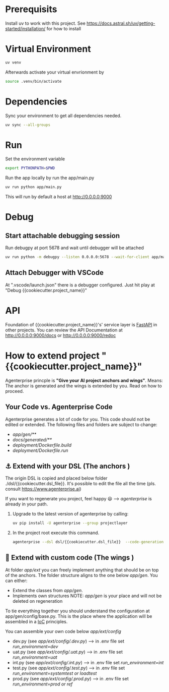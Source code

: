 # Prerequisits
Install uv to work with this project. 
See https://docs.astral.sh/uv/getting-started/installation/ for how to install

# Virtual Environment
```bash
uv venv
```
Afterwards activate your virtual envrionment by 
```bash
source .venv/bin/activate
```

# Dependencies
Sync your environment to get all dependencies needed.
```bash
uv sync --all-groups
```

# Run
Set the environment variable
```bash
export PYTHONPATH=$PWD
```
Run the app locally by run the app/main.py

```bash
uv run python app/main.py
```

This will run by default a host at http://0.0.0.0:9000

# Debug

## Start attachable debugging session
Run debugpy at port 5678 and wait until debugger will be attached
```bash
uv run python -m debugpy --listen 0.0.0.0:5678 --wait-for-client app/main.py
```

## Attach Debugger with VSCode
At ".vscode/launch.json" there is a debugger configured. Just hit play at "Debug {{cookiecutter.project_name}}"

# API
Foundation of {{cookiecutter.project_name}}'s' service layer is [FastAPI](https://fastapi.tiangolo.com/) in other projects. You can review the API Documentation at http://0.0.0.0:9000/docs or http://0.0.0.0:9000/redoc


# How to extend project "{{cookiecutter.project_name}}"
Agenterprise princple is **"Give your AI project anchors and wings"**. Means: The anchor is generated and the wings is extended by you. Read on how to proceed.

## Your Code vs. Agenterprise Code
Agenterprise generates a lot of code for you. This code should not be edited or extended. The following files and folders are subject to change:
* <i>app/gen/**</i>
* <i>docs/generated/**</i>
* <i>deployment/Dockerfile.build</i>
* <i>deployment/Dockerfile.run</i>


## ⚓ Extend with your DSL (The anchors )
The origin DSL is copied and placed below folder ./dsl/{{cookiecutter.dsl_file}}. It's possible to edit the file all the time (pls. consult https://www.agenterprise.ai)

If you want to regenerate you project, feel happy 😃 -->  <i>agenterprise</i> is already in your path. 

1. Upgrade to the latest version of agenterprise by calling:
    ```bash
    uv pip install -U agenterprise --group projectlayer 
    ```
2. In the project root execute this command.
    ```bash
    agenterprise --dsl dsl/{{cookiecutter.dsl_file}}  --code-generation --target ./
    ```

## 🪽 Extend with custom code (The wings )
At folder <i>app/ext</i> you can freely implement anything that should be on top of the anchors.
The folder structure aligns to the one below <i>app/gen</i>. You can either:
* Extend the classes from <i>app/gen</i>.
* Implements own structures
NOTE: <i>app/gen</i> is your place and will not be deleted on regeneration

To tie everything together you should understand the configuration at app/gen/config/base.py. This is the place where the application will be assembled in a [IoC](https://en.wikipedia.org/wiki/Inversion_of_control) principles. 

You can assemble your own code below <i>app/ext/config</i>
* dev.py (see <i>app/ext/config/.dev.py</i>)   --> in .env file set <i>run_environment=dev</i>
* uat.py (see <i>app/ext/config/.uat.py</i>)   --> in .env file set <i>run_environment=uat</i>
* int.py (see <i>app/ext/config/.int.py</i>)   --> in .env file set <i>run_environment=int</i>
* test.py (see <i>app/ext/config/.test.py</i>) --> in .env file set <i>run_environment=systemtest or loadtest</i>
* prod.py (see <i>app/ext/config/.prod.py</i>) --> in .env file set <i>run_environment=prod or ref</i>